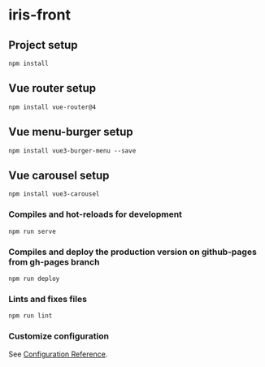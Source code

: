 # iris-front

## Project setup
```
npm install
```

## Vue router setup
```
npm install vue-router@4
```

## Vue menu-burger setup
```
npm install vue3-burger-menu --save
```

## Vue carousel setup
```
npm install vue3-carousel
```

### Compiles and hot-reloads for development
```
npm run serve
```

### Compiles and deploy the production version on github-pages from gh-pages branch
```
npm run deploy
```

### Lints and fixes files
```
npm run lint
```

### Customize configuration
See [Configuration Reference](https://cli.vuejs.org/config/).
